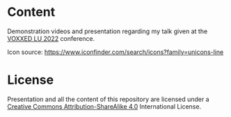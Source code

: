 # Content

Demonstration videos and presentation regarding my talk given at the [VOXXED LU 2022](https://luxembourg.voxxeddays.com/en/) conference.

Icon source: https://www.iconfinder.com/search/icons?family=unicons-line

# License

Presentation and all the content of this repository are licensed under a [Creative Commons Attribution-ShareAlike 4.0](https://creativecommons.org/licenses/by-sa/4.0/) International License.


